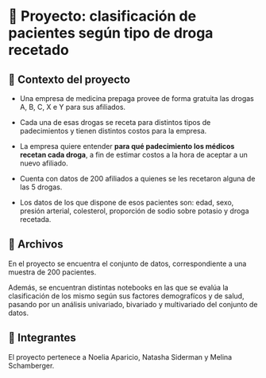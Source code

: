 # 🏥 Proyecto: clasificación de pacientes según tipo de droga recetado

## 🔎 Contexto del proyecto

   -  Una empresa de medicina prepaga provee de forma gratuita las drogas A, B, C, X e Y para sus afiliados.

   - Cada una de esas drogas se receta para distintos tipos de padecimientos y tienen distintos costos para la empresa.

   - La empresa quiere entender **para qué padecimiento los médicos recetan cada droga**, a fin de estimar costos a la hora de aceptar a un nuevo afiliado.

   - Cuenta con datos de 200 afiliados a quienes se les recetaron alguna de las 5 drogas.

   - Los datos de los que dispone de esos pacientes son: edad, sexo, presión arterial, colesterol, proporción de sodio sobre potasio y droga recetada.

## 📂 Archivos

En el proyecto se encuentra el conjunto de datos, correspondiente a una muestra de 200 pacientes. 

Además, se encuentran distintas notebooks en las que se evalúa la clasificación de los mismo según sus factores demografícos y de salud, pasando por un análisis univariado, bivariado y multivariado del conjunto de datos. 

## 🙌 Integrantes

El proyecto pertenece a Noelia Aparicio, Natasha Siderman y Melina Schamberger. 

